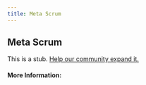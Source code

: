 ```yaml
---
title: Meta Scrum
---
```


## Meta Scrum

This is a stub. [Help our community expand it.](https://github.com/freeCodeCamp/guide-articles/tree/master/articles/Agile/Meta-Scrum/index.md)

<!-- The article goes here, in GitHub-flavored Markdown. Feel free to add YouTube videos, images, and CodePen/JSBin embeds  -->

#### More Information:
<!-- Please add any articles you think might be helpful to read before writing the article -->


